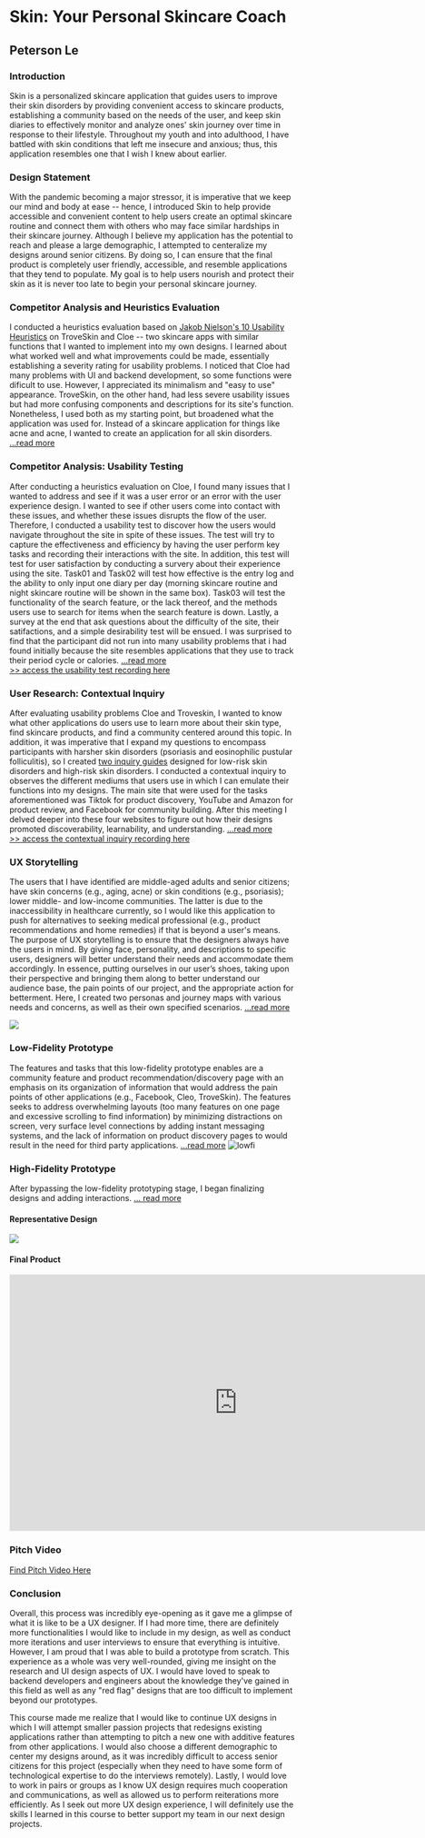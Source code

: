 # Skin: Your Personal Skincare Coach
## Peterson Le

### Introduction
Skin is a personalized skincare application that guides users to improve their skin disorders by providing convenient access to skincare products, establishing a community based on the needs of the user, and keep skin diaries to effectively monitor and analyze ones' skin journey over time in response to their lifestyle. Throughout my youth and into adulthood, I have battled with skin conditions that left me insecure and anxious; thus, this application resembles one that I wish I knew about earlier. 

### Design Statement
With the pandemic becoming a major stressor, it is imperative that we keep our mind and body at ease -- hence, I introduced Skin to help provide accessible and convenient content to help users create an optimal skincare routine and connect them with others who may face similar hardships in their skincare journey. Although I believe my application has the potential to reach and please a large demographic, I attempted to centeralize my designs around senior citizens. By doing so, I can ensure that the final product is completely user friendly, accessible, and  resemble applications that they tend to populate. My goal is to help users nourish and protect their skin as it is never too late to begin your personal skincare journey.

### Competitor Analysis and Heuristics Evaluation
I conducted a heuristics evaluation based on [Jakob Nielson's 10 Usability Heuristics](https://www.nngroup.com/articles/ten-usability-heuristics/) on TroveSkin and Cloe -- two skincare apps with similar functions that I wanted to implement into my own designs. I learned about what worked well and what improvements could be made, essentially establishing a severity rating for usability problems. I noticed that Cloe had many problems with UI and backend development, so some functions were dificult to use. However, I appreciated its minimalism and "easy to use" appearance. TroveSkin, on the other hand, had less severe usability issues but had more confusing components and descriptions for its site's function. Nonetheless, I used both as my starting point, but broadened what the application was used for. Instead of a skincare application for things like acne and acne, I wanted to create an application for all skin disorders. [...read more](https://github.com/ledatp/DH110/tree/main/Assignment%201)

### Competitor Analysis: Usability Testing
After conducting a heuristics evaluation on Cloe, I found many issues that I wanted to address and see if it was a user error or an error with the user experience design. I wanted to see if other users come into contact with these issues, and whether these issues disrupts the flow of the user. Therefore, I conducted a usability test to discover how the users would navigate throughout the site in spite of these issues. The test will try to capture the effectiveness and efficiency by having the user perform key tasks and recording their interactions with the site. In addition, this test will test for user satisfaction by conducting a survery about their experience using the site. Task01 and Task02 will test how effective is the entry log and the ability to only input one diary per day (morning skincare routine and night skincare routine will be shown in the same box). Task03 will test the functionality of the search feature, or the lack thereof, and the methods users use to search for items when the search feature is down. Lastly, a survey at the end that ask questions about the difficulty of the site, their satifactions, and a simple desirability test will be ensued. I was surprised to find that the participant did not run into many usability problems that i had found initially because the site resembles applications that they use to track their period cycle or calories. [...read more](https://github.com/ledatp/DH110/tree/main/Assignment%202) <br/>
[>> access the usability test recording here](https://drive.google.com/file/d/16D2EtG9wunWhMJjs86CC91oT8p8shAkw/view?usp=sharing)

### User Research: Contextual Inquiry
After evaluating usability problems Cloe and Troveskin, I wanted to know what other applications do users use to learn more about their skin type, find skincare products, and find a community centered around this topic. In addition, it was imperative that I expand my questions to encompass participants with harsher skin disorders (psoriasis and eosinophilic pustular folliculitis), so I created [two inquiry guides](https://docs.google.com/document/d/17ZS_kkrQUv9Zcs6D_bZQKt_t7kS8-30eHeYnyEAJz9A/edit?usp=sharing) designed for low-risk skin disorders and high-risk skin disorders. I conducted a contextual inquiry to observes the different mediums that users use in which I can emulate their functions into my designs. The main site that were used for the tasks aforementioned was Tiktok for product discovery, YouTube and Amazon for product review, and Facebook for community building. After this meeting I delved deeper into these four websites to figure out how their designs promoted discoverability, learnability, and understanding. [...read more](https://github.com/ledatp/DH110/tree/main/Assignment%203) <br/>
[>> access the contextual inquiry recording here](https://drive.google.com/file/d/1BA2FzWb3oB0jjpqU9HsPK8xQn99KH-lw/view?usp=sharing)

### UX Storytelling
The users that I have identified are middle-aged adults and senior citizens; have skin concerns (e.g., aging, acne) or skin conditions (e.g., psoriasis); lower middle- and low-income communities. The latter is due to the inaccessibility in healthcare currently, so I would like this application to push for alternatives to seeking medical professional (e.g., product recommendations and home remedies) if that is beyond a user's means. The purpose of UX storytelling is to ensure that the designers always have the users in mind. By giving face, personality, and descriptions to specific users, designers will better understand their needs and accommodate them accordingly. In essence, putting ourselves in our user’s shoes, taking upon their perspective and bringing them along to better understand our audience base, the pain points of our project, and the appropriate action for betterment. Here, I created two personas and journey maps with various needs and concerns, as well as their own specified scenarios. [...read more](https://github.com/ledatp/DH110/tree/main/Assignment%204) <br/>

<img src="https://user-images.githubusercontent.com/63027004/116313218-53d47c00-a762-11eb-9b28-5e305a004d0a.png">

### Low-Fidelity Prototype
The features and tasks that this low-fidelity prototype enables are a community feature and product recommendation/discovery page with an emphasis on its organization of information that would address the pain points of other applications (e.g., Facebook, Cleo, TroveSkin). The features seeks to address overwhelming layouts (too many features on one page and excessive scrolling to find information) by minimizing distractions on screen, very surface level connections by adding instant messaging systems, and the lack of information on product discovery pages to would result in the need for third party applications. [...read more](https://github.com/ledatp/DH110/tree/main/Assignment%205)
![lowfi](https://user-images.githubusercontent.com/63027004/116832234-ca111e00-ab68-11eb-9637-7933fc0f35be.png)

### High-Fidelity Prototype
After bypassing the low-fidelity prototyping stage, I began finalizing designs and adding interactions. [... read more](https://github.com/ledatp/DH110/tree/main/Assignment%206)

#### Representative Design 
<img src= "https://user-images.githubusercontent.com/63027004/117766608-ae4eed00-b1e4-11eb-808c-10ff6c57656a.png">

#### Final Product
<iframe style="border: 1px solid rgba(0, 0, 0, 0.1);" width="800" height="450" src="https://www.figma.com/embed?embed_host=share&url=https%3A%2F%2Fwww.figma.com%2Fproto%2FrJNdppdBnEBUi4Jpwf32i5%2Fdh110-skin%3Fnode-id%3D1%253A2%26scaling%3Dscale-down%26page-id%3D0%253A1" allowfullscreen></iframe>

### Pitch Video
[Find Pitch Video Here](https://drive.google.com/file/d/1SB5yizfuEAsVYT-OOOS9A3FD_z3f2JoO/view?usp=sharing)
### Conclusion
Overall, this process was incredibly eye-opening as it gave me a glimpse of what it is like to be a UX designer. If I had more time, there are definitely more functionalities I would like to include in my design, as well as conduct more iterations and user interviews to ensure that everything is intuitive. However, I am proud that I was able to build a prototype from scratch. This experience as a whole was very well-rounded, giving me insight on the research and UI design aspects of UX. I would have loved to speak to backend developers and engineers about the knowledge they've gained in this field as well as any "red flag" designs that are too difficult to implement beyond our prototypes.

This course made me realize that I would like to continue UX designs in which I will attempt smaller passion projects that redesigns existing applications rather than attempting to pitch a new one with additive features from other applications. I would also choose a different demographic to center my designs around, as it was incredibly difficult to access senior citizens for this project (especially when they need to have some form of technological expertise to do the interviews remotely). Lastly, I would love to work in pairs or groups as I know UX design requires much cooperation and communications, as well as allowed us to perform reiterations more efficiently. As I seek out more UX design experience, I will definitely use the skills I learned in this course to better support my team in our next design projects.






